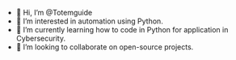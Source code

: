 - 👋 Hi, I’m @Totemguide
- 👀 I’m interested in automation using Python.
- 🌱 I’m currently learning how to code in Python for application in Cybersecurity.
- 💞️ I’m looking to collaborate on open-source projects.

<!---
Totemguide/Totemguide is a ✨ special ✨ repository because its `README.md` (this file) appears on your GitHub profile.
You can click the Preview link to take a look at your changes.
--->
